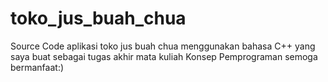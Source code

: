 # toko_jus_buah_chua
Source Code aplikasi toko jus buah chua menggunakan bahasa C++ yang saya buat sebagai tugas akhir mata kuliah Konsep Pemprograman semoga bermanfaat:)
